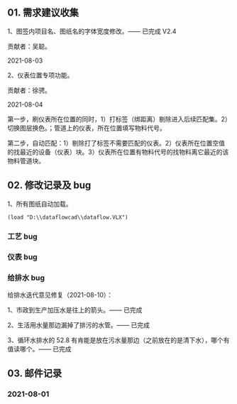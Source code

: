 ## 01. 需求建议收集

1、图签内项目名、图纸名的字体宽度修改。—— 已完成 V2.4

贡献者：吴聪。

2021-08-03

2、仪表位置专项功能。

贡献者：徐骋。

2021-08-04

第一步，刷仪表所在位置的同时，1）打标签（绑距离）剔除进入后续匹配集。2）切换图层换色。；管道上的仪表，所在位置填写物料代号。

第二步，自动匹配：1）剔除打了标签不需要匹配的仪表。2）仪表所在位置空值的找最近的设备（仪表）块。3）仪表所在位置有物料代号的找物料离它最近的该物料管道块。

## 02. 修改记录及 bug

1、所有图纸自动加载。

```
(load "D:\\dataflowcad\\dataflow.VLX")
```

### 工艺 bug



### 仪表 bug

### 给排水 bug

给排水迭代意见修复（2021-08-10）：

1、市政到生产加压水是往上的箭头。—— 已完成

2、生活用水量那边漏掉了排污的水管。—— 已完成

3、循环水排水的 52.8 有肯能是放在污水量那边（之前放在的是清下水），哪个有值读哪个。—— 已完成


## 03. 邮件记录

### 2021-08-01

